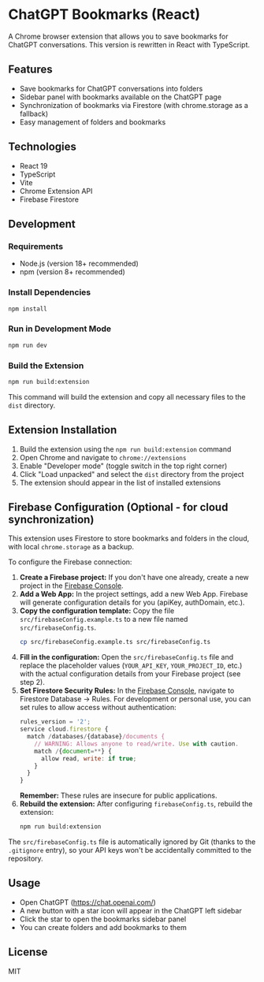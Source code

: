 # ChatGPT Bookmarks (React)

A Chrome browser extension that allows you to save bookmarks for ChatGPT conversations. This version is rewritten in React with TypeScript.

## Features

- Save bookmarks for ChatGPT conversations into folders
- Sidebar panel with bookmarks available on the ChatGPT page
- Synchronization of bookmarks via Firestore (with chrome.storage as a fallback)
- Easy management of folders and bookmarks

## Technologies

- React 19
- TypeScript
- Vite
- Chrome Extension API
- Firebase Firestore

## Development

### Requirements

- Node.js (version 18+ recommended)
- npm (version 8+ recommended)

### Install Dependencies

```bash
npm install
```

### Run in Development Mode

```bash
npm run dev
```

### Build the Extension

```bash
npm run build:extension
```

This command will build the extension and copy all necessary files to the `dist` directory.

## Extension Installation

1. Build the extension using the `npm run build:extension` command
2. Open Chrome and navigate to `chrome://extensions`
3. Enable "Developer mode" (toggle switch in the top right corner)
4. Click "Load unpacked" and select the `dist` directory from the project
5. The extension should appear in the list of installed extensions

## Firebase Configuration (Optional - for cloud synchronization)

This extension uses Firestore to store bookmarks and folders in the cloud, with local `chrome.storage` as a backup.

To configure the Firebase connection:

1.  **Create a Firebase project:** If you don't have one already, create a new project in the [Firebase Console](https://console.firebase.google.com/).
2.  **Add a Web App:** In the project settings, add a new Web App. Firebase will generate configuration details for you (apiKey, authDomain, etc.).
3.  **Copy the configuration template:** Copy the file `src/firebaseConfig.example.ts` to a new file named `src/firebaseConfig.ts`.
    ```bash
    cp src/firebaseConfig.example.ts src/firebaseConfig.ts
    ```
4.  **Fill in the configuration:** Open the `src/firebaseConfig.ts` file and replace the placeholder values (`YOUR_API_KEY`, `YOUR_PROJECT_ID`, etc.) with the actual configuration details from your Firebase project (see step 2).
5.  **Set Firestore Security Rules:** In the [Firebase Console](https://console.firebase.google.com/), navigate to Firestore Database -> Rules. For development or personal use, you can set rules to allow access without authentication:
    ```javascript
    rules_version = '2';
    service cloud.firestore {
      match /databases/{database}/documents {
        // WARNING: Allows anyone to read/write. Use with caution.
        match /{document=**} {
          allow read, write: if true;
        }
      }
    }
    ```
    **Remember:** These rules are insecure for public applications.
6.  **Rebuild the extension:** After configuring `firebaseConfig.ts`, rebuild the extension:
    ```bash
    npm run build:extension
    ```

The `src/firebaseConfig.ts` file is automatically ignored by Git (thanks to the `.gitignore` entry), so your API keys won't be accidentally committed to the repository.

## Usage

- Open ChatGPT (https://chat.openai.com/)
- A new button with a star icon will appear in the ChatGPT left sidebar
- Click the star to open the bookmarks sidebar panel
- You can create folders and add bookmarks to them

## License

MIT
